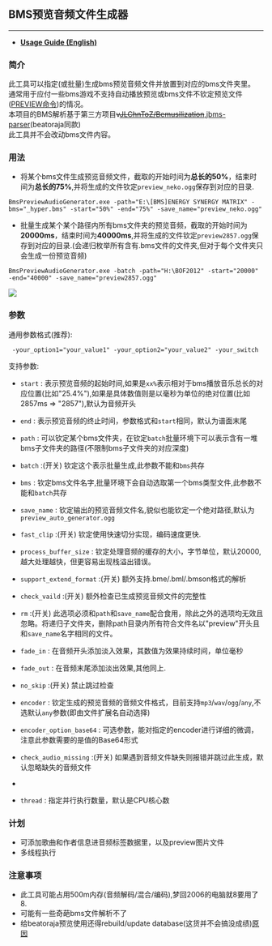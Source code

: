 ## BMS预览音频文件生成器
---
- [**Usage Guide (English)**](https://github.com/wcko87/beatoraja-english-guide/discussions/33)

### **简介**
此工具可以指定(或批量)生成bms预览音频文件并放置到对应的bms文件夹里。
通常用于应付一些bms游戏不支持自动播放预览或bms文件不钦定预览文件([PREVIEW命令](https://github.com/exch-bms2/beatoraja/wiki/%E6%A5%BD%E6%9B%B2%E8%A3%BD%E4%BD%9C%E8%80%85%E5%90%91%E3%81%91%E8%B3%87%E6%96%99#bms%E6%8B%A1%E5%BC%B5%E5%AE%9A%E7%BE%A9))的情况。
<br/>
本项目的BMS解析基于第三方项目~~v[JLChnToZ/Bemusilization](https://github.com/JLChnToZ/Bemusilization)~~,[jbms-parser](https://github.com/MikiraSora/csbms-parser)(beatoraja同款)
<br/>
此工具并不会改动bms文件内容。
### **用法**
* 将某个bms文件生成预览音频文件，截取的开始时间为**总长的50%**，结束时间为**总长的75%**,并将生成的文件钦定`preview_neko.ogg`保存到对应的目录.
```
BmsPreviewAudioGenerator.exe -path="E:\[BMS]ENERGY SYNERGY MATRIX" -bms="_hyper.bms" -start="50%" -end="75%" -save_name="preview_neko.ogg"
```

* 批量生成某个某个路径内所有bms文件夹的预览音频，截取的开始时间为**20000ms**，结束时间为**40000ms**,并将生成的文件钦定`preview2857.ogg`保存到对应的目录.(会递归枚举所有含有.bms文件的文件夹,但对于每个文件夹只会生成一份预览音频)
```
BmsPreviewAudioGenerator.exe -batch -path="H:\BOF2012" -start="20000" -end="40000" -save_name="preview2857.ogg"
```
![](https://puu.sh/FgmDX/e95b2c42c8.png)

### **参数**
通用参数格式(推荐):
```
 -your_option1="your_value1" -your_option2="your_value2" -your_switch
```

支持参数:
* `start` : 表示预览音频的起始时间,如果是`xx%`表示相对于bms播放音乐总长的对应位置(比如"25.4%"),如果是具体数值则是以毫秒为单位的绝对位置(比如2857ms => "2857"),默认为音频开头

* `end` : 表示预览音频的终止时间，参数格式和`start`相同，默认为谱面末尾

* `path` : 可以钦定某个bms文件夹，在钦定`batch`批量环境下可以表示含有一堆bms子文件夹的路径(不限制bms子文件夹的对应深度)

* `batch` :(开关) 钦定这个表示批量生成,此参数不能和`bms`共存

* `bms` : 钦定bms文件名字,批量环境下会自动选取第一个bms类型文件,此参数不能和`batch`共存

* `save_name` : 钦定输出的预览音频文件名,貌似也能钦定一个绝对路径,默认为`preview_auto_generator.ogg`

* `fast_clip` :(开关) 钦定使用快速切分实现，编码速度更快.

* `process_buffer_size` : 钦定处理音频的缓存的大小，字节单位，默认20000,越大处理越快，但更容易出现栈溢出错误。

* `support_extend_format` :(开关) 额外支持.bme/.bml/.bmson格式的解析

* `check_vaild` :(开关) 额外检查已生成预览音频文件的完整性

* `rm` :(开关) 此选项必须和`path`和`save_name`配合食用，除此之外的选项均无效且忽略。将递归子文件夹，删除path目录内所有符合文件名以"preview"开头且和`save_name`名字相同的文件。

* `fade_in` : 在音频开头添加淡入效果，其数值为效果持续时间，单位毫秒

* `fade_out` : 在音频末尾添加淡出效果,其他同上.

* `no_skip` :(开关) 禁止跳过检查

* `encoder` : 钦定生成的预览音频的音频文件格式，目前支持`mp3`/`wav`/`ogg`/`any`,不选默认`any`参数(即由文件扩展名自动选择)

* `encoder_option_base64` : 可选参数，能对指定的encoder进行详细的微调，注意此参数需要的是值的Base64形式

* `check_audio_missing` :(开关) 如果遇到音频文件缺失则报错并跳过此生成，默认忽略缺失的音频文件
* 
* `thread` : 指定并行执行数量，默认是CPU核心数
 
### 计划
* 可添加歌曲和作者信息进音频标签数据里，以及preview图片文件
* 多线程执行

### 注意事项
* 此工具可能占用500m内存(音频解码/混合/编码),梦回2006的电脑就8要用了8.
* 可能有一些奇葩bms文件解析不了
* 给beatoraja预览使用还得rebuild/update database(这货并不会搞没成绩)[原因](https://github.com/exch-bms2/beatoraja/issues/400)
